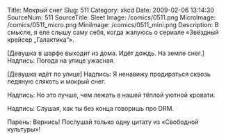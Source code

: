 Title: Мокрый снег 
Slug: 511 
Category: xkcd 
Date: 2009-02-06 13:14:30 
SourceNum: 511 
SourceTitle: Sleet 
Image: /comics/0511.png 
MicroImage: /comics/0511_micro.png 
MiniImage: /comics/0511_mini.png 
Description: В смысле, я еле слышу саму себя, когда жалуюсь о сериале «Звёздный крейсер „Галактика“». 

[Девушка в шарфе выходит из дома. Идёт дождь. На земле снег.]
Надпись: Погода на улице ужасная.

[Девушка идёт по улице]
Надпись: Я ненавижу продираться сквозь ледяную слякоть и мокрый снег.

Надпись: Но это лучше, чем лежать в нашей тёплой уютной кровати.

Надпись: Слушая, как ты без конца говоришь про DRM.

Парень: Вернись! Послушай только одну цитату из «Свободной культуры»!